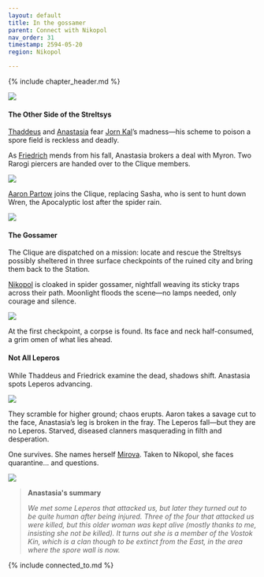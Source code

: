 ```yaml
---
layout: default
title: In the gossamer
parent: Connect with Nikopol
nav_order: 31
timestamp: 2594-05-20
region: Nikopol

---
```


{% include chapter_header.md %}

![](https://i.imgur.com/w6NOiqP.png)

#### The Other Side of the Streltsys

[Thaddeus](../../people/ProtectorateClique/ThaddeusCain.md) and [Anastasia](../../people/ProtectorateClique/Anastasia.md) fear [Jorn Kal](../../people/FoundersBlessed/JornKal.md)’s madness—his scheme to poison a spore field is reckless and deadly.

As [Friedrich](../../people/ProtectorateClique/FriedrichVoigt.md) mends from his fall, Anastasia brokers a deal with Myron. Two Rarogi piercers are handed over to the Clique members.

![](https://i.imgur.com/RkYO4Ub.png)

[Aaron Partow](../../people/ProtectorateClique/AaronPartow.md) joins the Clique, replacing Sasha, who is sent to hunt down Wren, the Apocalyptic lost after the spider rain.

![](https://i.imgur.com/hzkCjwq.png)

#### The Gossamer

The Clique are dispatched on a mission: locate and rescue the Streltsys possibly sheltered in three surface checkpoints of the ruined city and bring them back to the Station.

[Nikopol](../../locations/Nikopol.md) is cloaked in spider gossamer, nightfall weaving its sticky traps across their path. Moonlight floods the scene—no lamps needed, only courage and silence.

![](https://i.imgur.com/QmIQOph.png)

At the first checkpoint, a corpse is found. Its face and neck half-consumed, a grim omen of what lies ahead.


#### Not All Leperos

While Thaddeus and Friedrick examine the dead, shadows shift. Anastasia spots Leperos advancing.

![](https://i.pinimg.com/736x/a6/af/d0/a6afd0d66ec8b530aec5c6fbf3f91efd.jpg)

They scramble for higher ground; chaos erupts. Aaron takes a savage cut to the face, Anastasia’s leg is broken in the fray. The Leperos fall—but they are no Leperos. Starved, diseased clanners masquerading in filth and desperation.

One survives. She names herself [Mirova](../../people/Vostok/mirova.md). Taken to Nikopol, she faces quarantine... and questions.

![](https://i.imgur.com/GjAvGPx.png)

> **Anastasia's summary**
> 
> *We met some Leperos that attacked us, but later they turned out to be quite human after being injured. Three of the four that attacked us were killed, but this older woman was kept alive (mostly thanks to me, insisting she not be killed). It turns out she is a member of the Vostok Kin, which is a clan though to be extinct from the East, in the area where the spore wall is now.*

{% include connected_to.md %}
